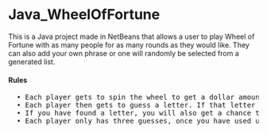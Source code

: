 # Java_WheelOfFortune
This is a Java project made in NetBeans that allows a user to play Wheel of Fortune with as many people for as many rounds as they would like. They can also add your own phrase or one will randomly be selected from a generated list. 

#### Rules
<pre>
  • Each player gets to spin the wheel to get a dollar amount, lose a turn, go bankrupt, or have a chance to win a prize
  • Each player then gets to guess a letter. If that letter is in the phrase, the player will get the amount from the wheel for each occurence of the letter
  • If you have found a letter, you will also get a chance to guess at the phrase
  • Each player only has three guesses, once you have used up your three guesses, you can still guess letters, but no longer solve the puzzle
</pre>

  
